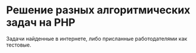 # Решение разных алгоритмических задач на PHP
Задачи найденные в интернете, либо присланные работодателями как тестовые.
